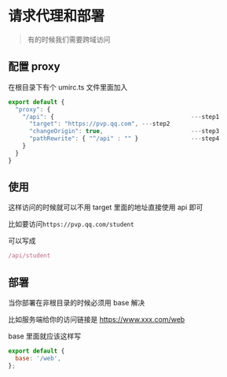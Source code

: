 # 请求代理和部署

> 有的时候我们需要跨域访问

## 配置 proxy

在根目录下有个 umirc.ts 文件里面加入

```javascript
export default {
  "proxy": {
    "/api": {                                       ---step1
      "target": "https://pvp.qq.com", ---step2
      "changeOrigin": true,                         ---step3
      "pathRewrite": { "^/api" : "" }               ---step4
    }
  }
}
```

## 使用

这样访问的时候就可以不用 target 里面的地址直接使用 api 即可

比如要访问`https://pvp.qq.com/student`

可以写成

```javascript
/api/student
```

## 部署

当你部署在非根目录的时候必须用 base 解决

比如服务端给你的访问链接是 https://www.xxx.com/web

base 里面就应该这样写

```javascript
export default {
  base: '/web',
};
```

